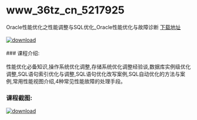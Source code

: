 # www_36tz_cn_5217925
Oracle性能优化之性能调整与SQL优化_Oracle性能优化与故障诊断
[下载地址](http://www.36tz.cn/article/5217925 "下载地址")
<br/></br>[![download](http://36tz.cn/muke_img/2021_01_1-110-300x180.png "下载地址")](http://www.36tz.cn/article/5217925 "下载地址")
<br/></br>### 课程介绍:<br/></br>性能优化必备知识,操作系统优化调整,存储系统优化调整经验谈,数据库实例级优化调整,SQL语句索引优化与调整,SQL语句优化改写案例,SQL自动优化的方法与案例,常用性能视图介绍,4种常见性能故障的处理手段。

### 课程截图:
[![download](http://36tz.cn/muke_img/2021_01_2-127.png "下载地址")](http://www.36tz.cn/article/5217925 "下载地址")
